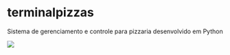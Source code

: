 # terminalpizzas
Sistema de gerenciamento e controle para pizzaria desenvolvido em Python

<img src="http://s2.glbimg.com/y5n35IH7QKDAGB4DhS9Cxm_l_ko=/620x0/s.glbimg.com/jo/eg/f/original/2016/07/08/173wab.jpg">
